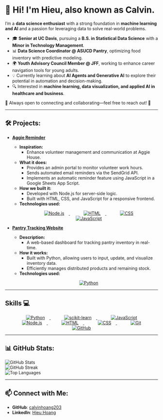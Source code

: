 # 👋 Hi! I'm Hieu, also known as Calvin.

I’m a **data science enthusiast** with a strong foundation in **machine learning and AI** and a passion for leveraging data to solve real-world problems.  

- 🎓 **Senior at UC Davis**, pursuing a **B.S. in Statistical Data Science** with a **Minor in Technology Management**.  
- 📊 **Data Science Coordinator @ ASUCD Pantry**, optimizing food inventory with predictive modeling.  
- 🌍 **Youth Advisory Council Member @ JFF**, working to enhance career navigation tools for young adults.  
- 💡 Currently learning about **AI Agents and Generative AI** to explore their potential in automation and decision-making.  
- 🔍 Interested in **machine learning, data visualization, and applied AI in healthcare and business**.  

🌟 Always open to connecting and collaborating—feel free to reach out! 🚀  

---

## 🛠 Projects:

- **[Aggie Reminder](https://github.com/calvinhoang203/Aggie-Reminder)**
  - **Inspiration:**
    - Enhance volunteer management and communication at Aggie House.
  - **What it does:**
    - Provides an admin portal to monitor volunteer work hours.
    - Sends automated email reminders via the SendGrid API.
    - Implements an automatic reminder feature using JavaScript in a Google Sheets App Script.
  - **How we built it:**
    - Developed with Node.js for server-side logic.
    - Built with HTML, CSS, and JavaScript for a responsive frontend.
  - **Technologies used:**  
    <p align="center">
      <a href="https://nodejs.org/" style="margin: 0 15px;">
        <img src="https://skillicons.dev/icons?i=nodejs" alt="Node.js" style="margin: 0 15px;" />
      </a>
      <a href="https://developer.mozilla.org/en-US/docs/Web/HTML" style="margin: 0 15px;">
        <img src="https://skillicons.dev/icons?i=html" alt="HTML" style="margin: 0 15px;" />
      </a>
      <a href="https://developer.mozilla.org/en-US/docs/Web/CSS" style="margin: 0 15px;">
        <img src="https://skillicons.dev/icons?i=css" alt="CSS" style="margin: 0 15px;" />
      </a>
      <a href="https://developer.mozilla.org/en-US/docs/Web/JavaScript" style="margin: 0 15px;">
        <img src="https://skillicons.dev/icons?i=javascript" alt="JavaScript" style="margin: 0 15px;" />
      </a>
    </p>

- **[Pantry Tracking Website](https://github.com/lJulietl/Pantry-Tracking-Website)**
  - **Description:**
    - A web-based dashboard for tracking pantry inventory in real-time.
  - **How it works:**
    - Built with Python, allowing users to input, update, and visualize inventory data.
    - Efficiently manages distributed products and remaining stock.
  - **Technologies used:**  
    <p align="center">
      <a href="https://python.org/" style="margin: 0 15px;">
        <img src="https://skillicons.dev/icons?i=python" alt="Python" style="margin: 0 15px;" />
      </a>
    </p>

---

## Skills 💻

<p align="center">
  <a href="https://python.org/" style="margin: 0 15px;">
    <img src="https://skillicons.dev/icons?i=python" alt="Python" style="margin: 0 15px;" />
  </a>
  <a href="https://scikit-learn.org/" style="margin: 0 15px;">
    <img src="https://skillicons.dev/icons?i=sklearn" alt="scikit-learn" style="margin: 0 15px;" />
  </a>
  <a href="https://developer.mozilla.org/en-US/docs/Web/JavaScript" style="margin: 0 15px;">
    <img src="https://skillicons.dev/icons?i=javascript" alt="JavaScript" style="margin: 0 15px;" />
  </a>
  <a href="https://nodejs.org/" style="margin: 0 15px;">
    <img src="https://skillicons.dev/icons?i=nodejs" alt="Node.js" style="margin: 0 15px;" />
  </a>
  <a href="https://developer.mozilla.org/en-US/docs/Web/HTML" style="margin: 0 15px;">
    <img src="https://skillicons.dev/icons?i=html" alt="HTML" style="margin: 0 15px;" />
  </a>
  <a href="https://developer.mozilla.org/en-US/docs/Web/CSS" style="margin: 0 15px;">
    <img src="https://skillicons.dev/icons?i=css" alt="CSS" style="margin: 0 15px;" />
  </a>
  <a href="https://git-scm.com/" style="margin: 0 15px;">
    <img src="https://skillicons.dev/icons?i=git" alt="Git" style="margin: 0 15px;" />
  </a>
  <a href="https://github.com/" style="margin: 0 15px;">
    <img src="https://skillicons.dev/icons?i=github" alt="GitHub" style="margin: 0 15px;" />
  </a>
</p>

---

## 📊 GitHub Stats:
![GitHub Stats](https://github-readme-stats.vercel.app/api?username=calvinhoang203&show_icons=true&theme=dark)  
![GitHub Streak](https://github-readme-streak-stats.herokuapp.com/?user=calvinhoang203&theme=dark)  
![Top Languages](https://github-readme-stats.vercel.app/api/top-langs/?username=calvinhoang203&layout=compact&theme=dark) 

---

## 📫 Connect with Me:
- **GitHub**: [calvinhoang203](https://github.com/calvinhoang203)
- **LinkedIn**: [Hieu Hoang](https://linkedin.com/in/yourname)
